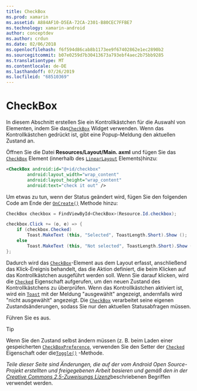 ```yaml
---
title: CheckBox
ms.prod: xamarin
ms.assetid: A884AF10-D5EA-72CA-2301-B80CEC7FFBE7
ms.technology: xamarin-android
author: conceptdev
ms.author: crdun
ms.date: 02/06/2018
ms.openlocfilehash: f6f594d86cab8b1173ee9f67402862e1ec2890b2
ms.sourcegitcommit: b07e0259d7b30413673a793ebf4aec2b75bb9285
ms.translationtype: MT
ms.contentlocale: de-DE
ms.lasthandoff: 07/26/2019
ms.locfileid: "68510369"
---
```

# <a name="checkbox"></a>CheckBox

In diesem Abschnitt erstellen Sie ein Kontrollkästchen für die Auswahl von Elementen, indem Sie das[`CheckBox`](xref:Android.Widget.CheckBox)
Widget verwenden. Wenn das Kontrollkästchen gedrückt ist, gibt eine Popup-Meldung den aktuellen Zustand an.

Öffnen Sie die Datei **Resources/Layout/Main. axml** und fügen Sie das [`CheckBox`](xref:Android.Widget.CheckBox) Element (innerhalb des [`LinearLayout`](xref:Android.Widget.LinearLayout) Elements)hinzu:

```xml
<CheckBox android:id="@+id/checkbox"
        android:layout_width="wrap_content"
        android:layout_height="wrap_content"
        android:text="check it out" />
```

Um etwas zu tun, wenn der Status geändert wird, fügen Sie den folgenden Code am Ende der [`OnCreate()`](xref:Android.App.Activity.OnCreate*) Methode hinzu:

```csharp
CheckBox checkbox = FindViewById<CheckBox>(Resource.Id.checkbox);

checkbox.Click += (o, e) => {
    if (checkbox.Checked)
        Toast.MakeText (this, "Selected", ToastLength.Short).Show ();
    else
        Toast.MakeText (this, "Not selected", ToastLength.Short).Show ();
};
```

Dadurch wird das [`CheckBox`](xref:Android.Widget.CheckBox)-Element aus dem Layout erfasst, anschließend das Klick-Ereignis behandelt, das die Aktion definiert, die beim Klicken auf das Kontrollkästchen ausgeführt werden soll. Wenn Sie darauf klicken, wird die [`Checked`](xref:Android.Widget.CompoundButton.Checked)
Eigenschaft aufgerufen, um den neuen Zustand des Kontrollkästchens zu überprüfen. Wenn das Kontrollkästchen aktiviert ist, wird ein [`Toast`](xref:Android.Widget.Toast) mit der Meldung "ausgewählt" angezeigt, andernfalls wird "nicht ausgewählt" angezeigt. Die [`CheckBox`](xref:Android.Widget.CheckBox)
verarbeitet seine eigenen Zustandsänderungen, sodass Sie nur den aktuellen Statusabfragen müssen.

Führen Sie es aus.

> [!TIP]
> Wenn Sie den Zustand selbst ändern müssen (z. B. beim Laden einer gespeicherten [`CheckBoxPreference`](xref:Android.Preferences.CheckBoxPreference), verwenden Sie den Setter der [`Checked`](xref:Android.Widget.CompoundButton.Checked)
> Eigenschaft oder die[`Toggle()`](xref:Android.Widget.CompoundButton.Toggle)
> -Methode.

*Teile dieser Seite sind Änderungen, die auf der vom Android Open Source-Projekt erstellten und freigegebenen Arbeit basieren und gemäß den in der*
[*Creative Commons 2,5-Zuweisungs Lizenz*](http://creativecommons.org/licenses/by/2.5/)beschriebenen Begriffen verwendet werden.
